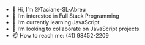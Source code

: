 - 👋 Hi, I’m @Taciane-SL-Abreu
- 👀 I’m interested in Full Stack Programming
- 🌱 I’m currently learning JavaScript
- 💞️ I’m looking to collaborate on JavaScript projects
- 📫 How to reach me: (41) 98452-2209

<!---
Taciane-SL-Abreu/Taciane-SL-Abreu is a ✨ special ✨ repository because its `README.md` (this file) appears on your GitHub profile.
You can click the Preview link to take a look at your changes.
--->
